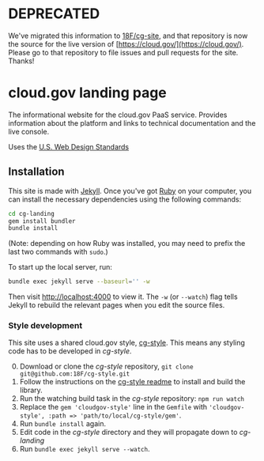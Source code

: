 # DEPRECATED

We've migrated this information to [18F/cg-site](https://github.com/18F/cg-site), and that repository is now the source for the live version of [https://cloud.gov/](https://cloud.gov/). Please go to that repository to file issues and pull requests for the site. Thanks!

# cloud.gov landing page

The informational website for the cloud.gov PaaS service. Provides information
about the platform and links to technical documentation and the live console.

Uses the [U.S. Web Design Standards](https://playbook.cio.gov/designstandards/)

## Installation
This site is made with [Jekyll](http://www.jekyllrb.com). Once you've got
[Ruby](https://www.ruby-lang.org/) on your computer, you can install the
necessary dependencies using the following commands:

```sh
cd cg-landing
gem install bundler
bundle install
```

(Note: depending on how Ruby was installed, you may need to prefix the
last two commands with `sudo`.)

To start up the local server, run:

```sh
bundle exec jekyll serve --baseurl='' -w
```

Then visit [http://localhost:4000](http://localhost:4000) to view it. The `-w`
(or `--watch`) flag tells Jekyll to rebuild the relevant pages when you edit
the source files.

### Style development

This site uses a shared cloud.gov style, [cg-style]. This means any styling
code has to be developed in *cg-style*.

0. Download or clone the *cg-style* repository, `git clone git@github.com:18F/cg-style.git`
0. Follow the instructions on the [cg-style readme] to install and build the library.
0. Run the watching build task in the *cg-style* repository: `npm run watch`
0. Replace the `gem 'cloudgov-style'` line in the `Gemfile` with
    `'cloudgov-style', :path => 'path/to/local/cg-style/gem'`.
0. Run `bundle install` again.
0. Edit code in the *cg-style* directory and they will propagate down to *cg-landing*
0. Run `bundle exec jekyll serve --watch`.

[cg-style]: https://github.com/18F/cg-style
[cg-style readme]: https://github.com/18F/cg-style#install-and-use

